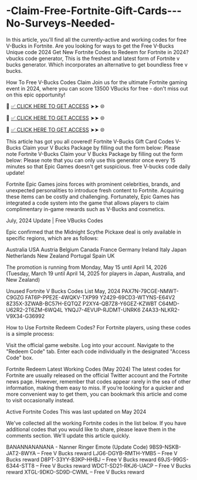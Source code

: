 # -Claim-Free-Fortnite-Gift-Cards---No-Surveys-Needed-
In this article, you'll find all the currently-active and working codes for free V-Bucks in Fortnite. Are you looking for ways to get the Free V-Bucks Unique code 2024 Get New Fortnite Codes to Redeem for Fortnite in 2024? vbucks code generator, This is the freshest and latest form of Fortnite v bucks generator. Which incorporates an alternative to get boundless free v bucks.

How To Free V-Bucks Codes Claim Join us for the ultimate Fortnite gaming event in 2024, where you can score 13500 VBucks for free - don't miss out on this epic opportunity!

📌 [✅ CLICK HERE TO GET ACCESS](https://tinyurl.com/gfdghdfg) ➤➤ 🌐

📌 [✅ CLICK HERE TO GET ACCESS](https://tinyurl.com/gfdghdfg) ➤➤ 🌐

📌 [✅ CLICK HERE TO GET ACCESS](https://tinyurl.com/gfdghdfg) ➤➤ 🌐

This article has got you all covered! Fortnite V-Bucks Gift Card Codes V-Bucks Claim your V Bucks Package by filling out the form below: Please note Fortnite V-Bucks Claim your V Bucks Package by filling out the form below: Please note that you can only use this generator once every 15 minutes so that Epic Games doesn't get suspicious. free V-bucks code daily update!

Fortnite Epic Games joins forces with prominent celebrities, brands, and unexpected personalities to introduce fresh content to Fortnite. Acquiring these items can be costly and challenging. Fortunately, Epic Games has integrated a code system into the game that allows players to claim complimentary in-game rewards such as V-Bucks and cosmetics.

July, 2024 Update | Free VBucks Codes

Epic confirmed that the Midnight Scythe Pickaxe deal is only available in specific regions, which are as follows:

Australia USA Austria Belgium Canada France Germany Ireland Italy Japan Netherlands New Zealand Portugal Spain UK

The promotion is running from Monday, May 15 until April 14, 2026 (Tuesday, March 19 until April 14, 2025 for players in Japan, Australia, and New Zealand)

Unused Fortnite V Bucks Codes List May, 2024 PAX7N-79CGE-NMWT-C9GZG FAT6P-PPE2E-4WQKV-TXP99 Y2429-69CD3-WTYNS-E64V2 8Z35X-3ZWAB-BC57H-EQTQZ P2XY4-QB7Z8-Y6GEZ-KZWBT C64MD-U62R2-2T6ZM-6WQ4L YNQJ7-4EVUP-RJDMT-UNRK6 Z4A33-NLKR2-V9X34-G36992

How to Use Fortnite Redeem Codes? For Fortnite players, using these codes is a simple process:

Visit the official game website. Log into your account. Navigate to the "Redeem Code" tab. Enter each code individually in the designated "Access Code" box.

Fortnite Redeem Latest Working Codes (May 2024) The latest codes for Fortnite are usually released on the official Twitter account and the Fortnite news page. However, remember that codes appear rarely in the sea of other information, making them easy to miss. If you’re looking for a quicker and more convenient way to get them, you can bookmark this article and come to visit occasionally instead.

Active Fortnite Codes This was last updated on May 2024

We've collected all the working Fortnite codes in the list below. If you have additional codes that you would like to share, please leave them in the comments section. We'll update this article quickly.

BANANNANANANA - Nanner Ringer Emote (Update Code) 9BS9-NSKB-JAT2-8WYA – Free V Bucks reward LJG6-DGYB-RMTH-YMB5 – Free V Bucks reward D8PT-33YY-B3KP-HHBJ – Free V Bucks reward 69JS-99GS-6344-STT8 – Free V Bucks reward WDCT-SD21-RKJ6-UACP – Free V Bucks reward XTGL-9DKO-SD9D-CWML – Free V Bucks reward
